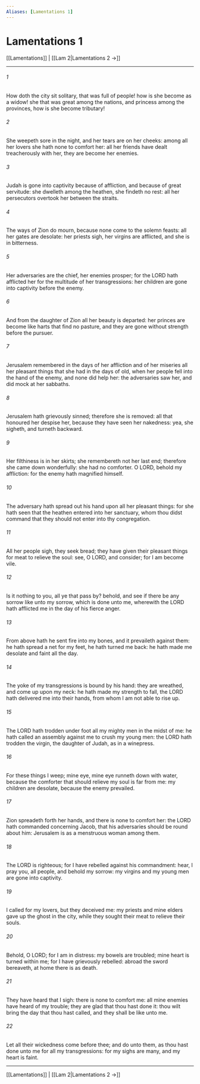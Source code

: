 ```yaml
---
Aliases: [Lamentations 1]
---
```

# Lamentations 1

[[Lamentations]] | [[Lam 2|Lamentations 2 →]]
***



###### 1 
How doth the city sit solitary, that was full of people! how is she become as a widow! she that was great among the nations, and princess among the provinces, how is she become tributary! 

###### 2 
She weepeth sore in the night, and her tears are on her cheeks: among all her lovers she hath none to comfort her: all her friends have dealt treacherously with her, they are become her enemies. 

###### 3 
Judah is gone into captivity because of affliction, and because of great servitude: she dwelleth among the heathen, she findeth no rest: all her persecutors overtook her between the straits. 

###### 4 
The ways of Zion do mourn, because none come to the solemn feasts: all her gates are desolate: her priests sigh, her virgins are afflicted, and she is in bitterness. 

###### 5 
Her adversaries are the chief, her enemies prosper; for the LORD hath afflicted her for the multitude of her transgressions: her children are gone into captivity before the enemy. 

###### 6 
And from the daughter of Zion all her beauty is departed: her princes are become like harts that find no pasture, and they are gone without strength before the pursuer. 

###### 7 
Jerusalem remembered in the days of her affliction and of her miseries all her pleasant things that she had in the days of old, when her people fell into the hand of the enemy, and none did help her: the adversaries saw her, and did mock at her sabbaths. 

###### 8 
Jerusalem hath grievously sinned; therefore she is removed: all that honoured her despise her, because they have seen her nakedness: yea, she sigheth, and turneth backward. 

###### 9 
Her filthiness is in her skirts; she remembereth not her last end; therefore she came down wonderfully: she had no comforter. O LORD, behold my affliction: for the enemy hath magnified himself. 

###### 10 
The adversary hath spread out his hand upon all her pleasant things: for she hath seen that the heathen entered into her sanctuary, whom thou didst command that they should not enter into thy congregation. 

###### 11 
All her people sigh, they seek bread; they have given their pleasant things for meat to relieve the soul: see, O LORD, and consider; for I am become vile. 

###### 12 
Is it nothing to you, all ye that pass by? behold, and see if there be any sorrow like unto my sorrow, which is done unto me, wherewith the LORD hath afflicted me in the day of his fierce anger. 

###### 13 
From above hath he sent fire into my bones, and it prevaileth against them: he hath spread a net for my feet, he hath turned me back: he hath made me desolate and faint all the day. 

###### 14 
The yoke of my transgressions is bound by his hand: they are wreathed, and come up upon my neck: he hath made my strength to fall, the LORD hath delivered me into their hands, from whom I am not able to rise up. 

###### 15 
The LORD hath trodden under foot all my mighty men in the midst of me: he hath called an assembly against me to crush my young men: the LORD hath trodden the virgin, the daughter of Judah, as in a winepress. 

###### 16 
For these things I weep; mine eye, mine eye runneth down with water, because the comforter that should relieve my soul is far from me: my children are desolate, because the enemy prevailed. 

###### 17 
Zion spreadeth forth her hands, and there is none to comfort her: the LORD hath commanded concerning Jacob, that his adversaries should be round about him: Jerusalem is as a menstruous woman among them. 

###### 18 
The LORD is righteous; for I have rebelled against his commandment: hear, I pray you, all people, and behold my sorrow: my virgins and my young men are gone into captivity. 

###### 19 
I called for my lovers, but they deceived me: my priests and mine elders gave up the ghost in the city, while they sought their meat to relieve their souls. 

###### 20 
Behold, O LORD; for I am in distress: my bowels are troubled; mine heart is turned within me; for I have grievously rebelled: abroad the sword bereaveth, at home there is as death. 

###### 21 
They have heard that I sigh: there is none to comfort me: all mine enemies have heard of my trouble; they are glad that thou hast done it: thou wilt bring the day that thou hast called, and they shall be like unto me. 

###### 22 
Let all their wickedness come before thee; and do unto them, as thou hast done unto me for all my transgressions: for my sighs are many, and my heart is faint.

***
[[Lamentations]] | [[Lam 2|Lamentations 2 →]]
